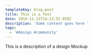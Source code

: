 ```yaml
---
templateKey: blog-post
title: This is a Test
date: 2018-11-21T14:13:52.058Z
description: 'Some content goes here '
tags:
  - '#design #community'
---
```

This is a description of a design Mockup
